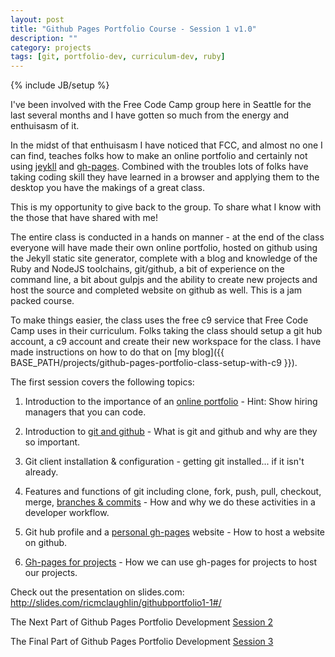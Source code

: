```yaml
---
layout: post
title: "Github Pages Portfolio Course - Session 1 v1.0"
description: ""
category: projects
tags: [git, portfolio-dev, curriculum-dev, ruby]
---
```

{% include JB/setup %}

I've been involved with the Free Code Camp group here in Seattle for the last several months and I have gotten so much from the energy and enthuisasm of it.

In the midst of that enthuisasm I have noticed that FCC, and almost no one I can find, teaches folks how to make an online portfolio and certainly not using [jeykll](http://jekyllrb.com/) and [gh-pages](https://pages.github.com/). Combined with the troubles lots of folks have taking coding skill they have learned in a browser and applying them to the desktop you have the makings of a great class.

This is my opportunity to give back to the group. To share what I know with the those that have shared with me! 

The entire class is conducted in a hands on manner - at the end of the class everyone will have made their own online portfolio, hosted on github using the Jekyll static site generator, complete with a blog and knowledge of the Ruby and NodeJS toolchains, git/github, a bit of experience on the command line, a bit about gulpjs and the ability to create new projects and host the source and completed website on github as well. This is a jam packed course.

To make things easier, the class uses the free c9 service that Free Code Camp uses in their curriculum. Folks taking the class should setup a git hub account, a c9 account and create their new workspace for the class. I have made instructions on how to do that on [my blog]({{ BASE_PATH/projects/github-pages-portfolio-class-setup-with-c9 }}). 

The first session covers the following topics:

1. Introduction to the importance of an <a href="http://slides.com/ricmclaughlin/githubportfolio1-1#/4">online portfolio</a> - Hint: Show hiring managers that you can code.

2. Introduction to <a href="http://slides.com/ricmclaughlin/githubportfolio1-1#/6">git and github</a> - What is git and github and why are they so important.

3. Git client installation &amp; configuration - getting git installed... if it isn't already.

4. Features and functions of git including clone, fork, push, pull, checkout, merge, <a href="http://slides.com/ricmclaughlin/githubportfolio1-1#/16">branches &amp; commits</a> - How and why we do these activities in a developer workflow.

5. Git hub profile and a <a href="http://slides.com/ricmclaughlin/githubportfolio1-1#/20">personal gh-pages</a> website - How to host a website on github.

6. <a href="http://slides.com/ricmclaughlin/githubportfolio1-1#/24">Gh-pages for projects</a> - How we can use gh-pages for projects to host our projects.

<p>
  Check out the presentation on slides.com: <a href="http://slides.com/ricmclaughlin/githubportfolio1-1#/">http://slides.com/ricmclaughlin/githubportfolio1-1#/</a>
</p>

<p>
  The Next Part of Github Pages Portfolio Development <a href={{ BASE_PATH }}"/projects/github-pages-portfolio-session2">Session 2</a>
</p>
<p>
  The Final Part of Github Pages Portfolio Development <a href={{ BASE_PATH }}"/projects/github-pages-portfolio-session3">Session 3</a>
</p>
